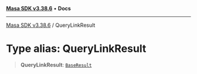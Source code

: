[**Masa SDK v3.38.6**](../README.md) • **Docs**

***

[Masa SDK v3.38.6](../globals.md) / QueryLinkResult

# Type alias: QueryLinkResult

> **QueryLinkResult**: [`BaseResult`](../interfaces/BaseResult.md)
